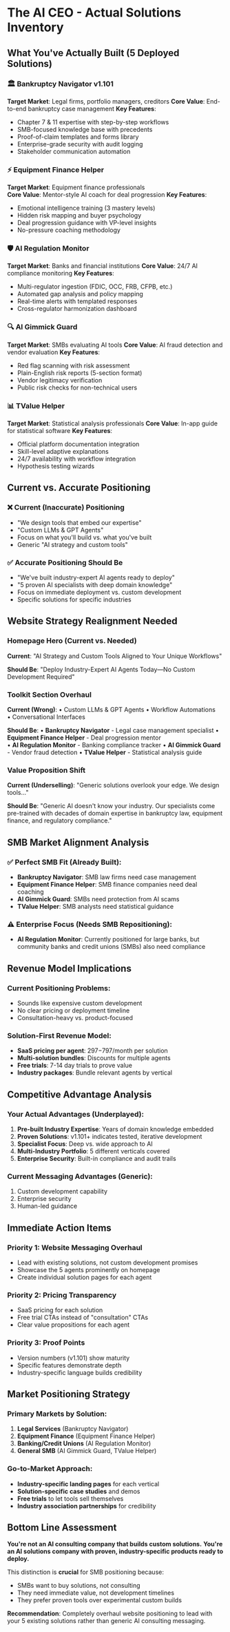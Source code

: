 # The AI CEO - Actual Solutions Inventory

## What You've Actually Built (5 Deployed Solutions)

### 🏛️ **Bankruptcy Navigator v1.101** 
**Target Market**: Legal firms, portfolio managers, creditors
**Core Value**: End-to-end bankruptcy case management
**Key Features**:
- Chapter 7 & 11 expertise with step-by-step workflows
- SMB-focused knowledge base with precedents
- Proof-of-claim templates and forms library
- Enterprise-grade security with audit logging
- Stakeholder communication automation

### ⚡ **Equipment Finance Helper**
**Target Market**: Equipment finance professionals  
**Core Value**: Mentor-style AI coach for deal progression
**Key Features**:
- Emotional intelligence training (3 mastery levels)
- Hidden risk mapping and buyer psychology
- Deal progression guidance with VP-level insights
- No-pressure coaching methodology

### 🛡️ **AI Regulation Monitor**
**Target Market**: Banks and financial institutions
**Core Value**: 24/7 AI compliance monitoring
**Key Features**:
- Multi-regulator ingestion (FDIC, OCC, FRB, CFPB, etc.)
- Automated gap analysis and policy mapping
- Real-time alerts with templated responses
- Cross-regulator harmonization dashboard

### 🔍 **AI Gimmick Guard**
**Target Market**: SMBs evaluating AI tools
**Core Value**: AI fraud detection and vendor evaluation
**Key Features**:
- Red flag scanning with risk assessment
- Plain-English risk reports (5-section format)
- Vendor legitimacy verification
- Public risk checks for non-technical users

### 📊 **TValue Helper**
**Target Market**: Statistical analysis professionals
**Core Value**: In-app guide for statistical software
**Key Features**:
- Official platform documentation integration
- Skill-level adaptive explanations
- 24/7 availability with workflow integration
- Hypothesis testing wizards

## Current vs. Accurate Positioning

### ❌ **Current (Inaccurate) Positioning**
- "We design tools that embed our expertise"
- "Custom LLMs & GPT Agents" 
- Focus on what you'll build vs. what you've built
- Generic "AI strategy and custom tools"

### ✅ **Accurate Positioning Should Be**
- "We've built industry-expert AI agents ready to deploy"
- "5 proven AI specialists with deep domain knowledge"
- Focus on immediate deployment vs. custom development
- Specific solutions for specific industries

## Website Strategy Realignment Needed

### **Homepage Hero (Current vs. Needed)**

**Current**: 
"AI Strategy and Custom Tools Aligned to Your Unique Workflows"

**Should Be**:
"Deploy Industry-Expert AI Agents Today—No Custom Development Required"

### **Toolkit Section Overhaul**

**Current (Wrong)**:
• Custom LLMs & GPT Agents
• Workflow Automations  
• Conversational Interfaces

**Should Be**:
• **Bankruptcy Navigator** - Legal case management specialist
• **Equipment Finance Helper** - Deal progression mentor  
• **AI Regulation Monitor** - Banking compliance tracker
• **AI Gimmick Guard** - Vendor fraud detection
• **TValue Helper** - Statistical analysis guide

### **Value Proposition Shift**

**Current (Underselling)**:
"Generic solutions overlook your edge. We design tools..."

**Should Be**:
"Generic AI doesn't know your industry. Our specialists come pre-trained with decades of domain expertise in bankruptcy law, equipment finance, and regulatory compliance."

## SMB Market Alignment Analysis

### ✅ **Perfect SMB Fit (Already Built)**:
- **Bankruptcy Navigator**: SMB law firms need case management
- **Equipment Finance Helper**: SMB finance companies need deal coaching  
- **AI Gimmick Guard**: SMBs need protection from AI scams
- **TValue Helper**: SMB analysts need statistical guidance

### ⚠️ **Enterprise Focus (Needs SMB Repositioning)**:
- **AI Regulation Monitor**: Currently positioned for large banks, but community banks and credit unions (SMBs) also need compliance

## Revenue Model Implications

### **Current Positioning Problems**:
- Sounds like expensive custom development
- No clear pricing or deployment timeline
- Consultation-heavy vs. product-focused

### **Solution-First Revenue Model**:
- **SaaS pricing per agent**: $297-$797/month per solution
- **Multi-solution bundles**: Discounts for multiple agents
- **Free trials**: 7-14 day trials to prove value
- **Industry packages**: Bundle relevant agents by vertical

## Competitive Advantage Analysis

### **Your Actual Advantages (Underplayed)**:
1. **Pre-built Industry Expertise**: Years of domain knowledge embedded
2. **Proven Solutions**: v1.101+ indicates tested, iterative development
3. **Specialist Focus**: Deep vs. wide approach to AI
4. **Multi-Industry Portfolio**: 5 different verticals covered
5. **Enterprise Security**: Built-in compliance and audit trails

### **Current Messaging Advantages (Generic)**:
1. Custom development capability
2. Enterprise security
3. Human-led guidance

## Immediate Action Items

### **Priority 1: Website Messaging Overhaul**
- Lead with existing solutions, not custom development promises
- Showcase the 5 agents prominently on homepage
- Create individual solution pages for each agent

### **Priority 2: Pricing Transparency**
- SaaS pricing for each solution
- Free trial CTAs instead of "consultation" CTAs
- Clear value propositions for each agent

### **Priority 3: Proof Points**
- Version numbers (v1.101) show maturity
- Specific features demonstrate depth
- Industry-specific language builds credibility

## Market Positioning Strategy

### **Primary Markets by Solution**:
1. **Legal Services** (Bankruptcy Navigator)
2. **Equipment Finance** (Equipment Finance Helper)  
3. **Banking/Credit Unions** (AI Regulation Monitor)
4. **General SMB** (AI Gimmick Guard, TValue Helper)

### **Go-to-Market Approach**:
- **Industry-specific landing pages** for each vertical
- **Solution-specific case studies** and demos
- **Free trials** to let tools sell themselves
- **Industry association partnerships** for credibility

## Bottom Line Assessment

**You're not an AI consulting company that builds custom solutions.**
**You're an AI solutions company with proven, industry-specific products ready to deploy.**

This distinction is **crucial** for SMB positioning because:
- SMBs want to buy solutions, not consulting
- They need immediate value, not development timelines  
- They prefer proven tools over experimental custom builds

**Recommendation**: Completely overhaul website positioning to lead with your 5 existing solutions rather than generic AI consulting messaging.